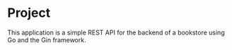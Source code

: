 # Project

This application is a simple REST API for the backend of a bookstore using Go and the Gin framework.